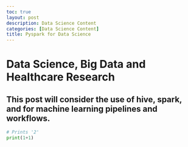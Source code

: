 ```yaml
---
toc: true
layout: post
description: Data Science Content
categories: [Data Science Content]
title: Pyspark for Data Science
---
```

# Data Science, Big Data and Healthcare Research

## This post will consider the use of hive, spark, and for machine learning pipelines and workflows.



```python
# Prints '2'
print(1+1)
```

